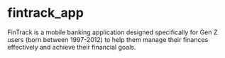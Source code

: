 # fintrack_app
FinTrack is a mobile banking application designed specifically for Gen Z users (born between 1997-2012) to help them manage their finances effectively and achieve their financial goals.
